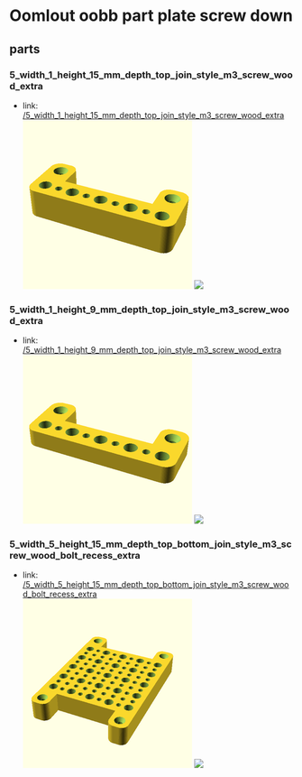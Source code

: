 # Oomlout oobb part plate screw down


## parts

### 5_width_1_height_15_mm_depth_top_join_style_m3_screw_wood_extra
* link: [/5_width_1_height_15_mm_depth_top_join_style_m3_screw_wood_extra](5_width_1_height_15_mm_depth_top_join_style_m3_screw_wood_extra)  
![](5_width_1_height_15_mm_depth_top_join_style_m3_screw_wood_extra/3dpr_300.png)  ![](5_width_1_height_15_mm_depth_top_join_style_m3_screw_wood_extra/image_300.jpg)
 

### 5_width_1_height_9_mm_depth_top_join_style_m3_screw_wood_extra
* link: [/5_width_1_height_9_mm_depth_top_join_style_m3_screw_wood_extra](5_width_1_height_9_mm_depth_top_join_style_m3_screw_wood_extra)  
![](5_width_1_height_9_mm_depth_top_join_style_m3_screw_wood_extra/3dpr_300.png)  ![](5_width_1_height_9_mm_depth_top_join_style_m3_screw_wood_extra/image_300.jpg)
 

### 5_width_5_height_15_mm_depth_top_bottom_join_style_m3_screw_wood_bolt_recess_extra
* link: [/5_width_5_height_15_mm_depth_top_bottom_join_style_m3_screw_wood_bolt_recess_extra](5_width_5_height_15_mm_depth_top_bottom_join_style_m3_screw_wood_bolt_recess_extra)  
![](5_width_5_height_15_mm_depth_top_bottom_join_style_m3_screw_wood_bolt_recess_extra/3dpr_300.png)  ![](5_width_5_height_15_mm_depth_top_bottom_join_style_m3_screw_wood_bolt_recess_extra/image_300.jpg)
 
